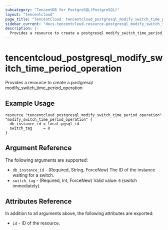 ```yaml
---
subcategory: "TencentDB for PostgreSQL(PostgreSQL)"
layout: "tencentcloud"
page_title: "TencentCloud: tencentcloud_postgresql_modify_switch_time_period_operation"
sidebar_current: "docs-tencentcloud-resource-postgresql_modify_switch_time_period_operation"
description: |-
  Provides a resource to create a postgresql modify_switch_time_period_operation
---
```


# tencentcloud_postgresql_modify_switch_time_period_operation

Provides a resource to create a postgresql modify_switch_time_period_operation

## Example Usage

```hcl
resource "tencentcloud_postgresql_modify_switch_time_period_operation" "modify_switch_time_period_operation" {
  db_instance_id = local.pgsql_id
  switch_tag     = 0
}
```

## Argument Reference

The following arguments are supported:

* `db_instance_id` - (Required, String, ForceNew) The ID of the instance waiting for a switch.
* `switch_tag` - (Required, Int, ForceNew) Valid value: `0` (switch immediately).

## Attributes Reference

In addition to all arguments above, the following attributes are exported:

* `id` - ID of the resource.





